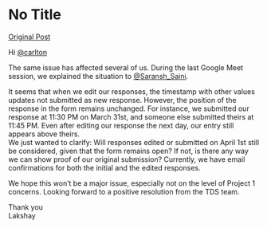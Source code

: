 # No Title

[Original Post](https://discourse.onlinedegree.iitm.ac.in/t/169029/343)

<p>Hi <a class="mention" href="/u/carlton">@carlton</a></p>
<p>The same issue has affected several of us. During the last Google Meet session, we explained the situation to <a class="mention" href="/u/saransh_saini">@Saransh_Saini</a>.</p>
<p>It seems that when we edit our responses, the timestamp with other values updates not submitted as new response. However, the position of the response in the form remains unchanged. For instance, we submitted our response at 11:30 PM on March 31st, and someone else submitted theirs at 11:45 PM. Even after editing our response the next day, our entry still appears above theirs.<br>
We just wanted to clarify: Will responses edited or submitted on April 1st still be considered, given that the form remains open? If not, is there any way we can show proof of our original submission? Currently, we have email confirmations for both the initial and the edited responses.</p>
<p>We hope this won’t be a major issue, especially not on the level of Project 1 concerns. Looking forward to a positive resolution from the TDS team.</p>
<p>Thank you<br>
Lakshay</p>